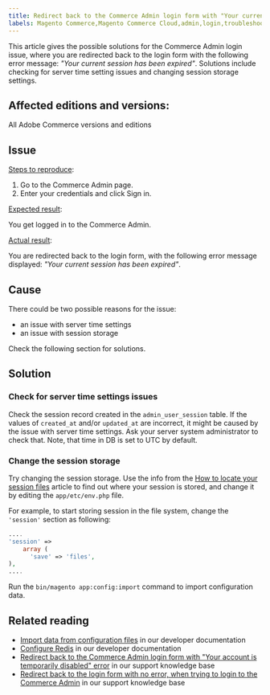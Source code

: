 ```yaml
---
title: Redirect back to the Commerce Admin login form with "Your current session has been expired" error
labels: Magento Commerce,Magento Commerce Cloud,admin,login,troubleshooting,Adobe Commerce,cloud infrastructure
---
```


This article gives the possible solutions for the Commerce Admin login issue, where you are redirected back to the login form with the following error message: *"Your current session has been expired"*. Solutions include checking for server time setting issues and changing session storage settings.

## Affected editions and versions:

All Adobe Commerce versions and editions

## Issue

<ins>Steps to reproduce</ins>:

1. Go to the Commerce Admin page.
1. Enter your credentials and click Sign in.

<ins>Expected result</ins>:

You get logged in to the Commerce Admin.

<ins>Actual result</ins>:

You are redirected back to the login form, with the following error message displayed: *"Your current session has been expired"*.

## Cause

There could be two possible reasons for the issue:

* an issue with server time settings
* an issue with session storage

Check the following section for solutions.

## Solution

### Check for server time settings issues

Check the session record created in the `admin_user_session` table. If the values of `created_at` and/or `updated_at` are incorrect, it might be caused by the issue with server time settings. Ask your server system administrator to check that. Note, that time in DB is set to UTC by default.

### Change the session storage

Try changing the session storage. Use the info from the [How to locate your session files](https://devdocs.magento.com/guides/v2.3/config-guide/sessions.html) article to find out where your session is stored, and change it by editing the `app/etc/env.php` file.

For example, to start storing session in the file system, change the `'session'` section as following:

```php
....
'session' =>
    array (
      'save' => 'files',
),
....
```

Run the `bin/magento app:config:import` command to import configuration data.


## Related reading

* [Import data from configuration files](https://devdocs.magento.com/guides/v2.3/config-guide/cli/config-cli-subcommands-config-mgmt-import.html) in our developer documentation
* [Configure Redis](https://devdocs.magento.com/guides/v2.3/config-guide/redis/config-redis.html) in our developer documentation
* [Redirect back to the Commerce Admin login form with "Your account is temporarily disabled" error](https://support.magento.com/hc/en-us/articles/360028606831) in our support knowledge base
* [Redirect back to the login form with no error, when trying to login to the Commerce Admin](https://support.magento.com/hc/en-us/articles/360028606711) in our support knowledge base
